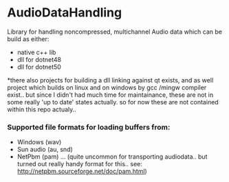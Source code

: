 # AudioDataHandling
Library for handling noncompressed, multichannel Audio data which can be build as either:

- native c++ lib
- dll for dotnet48
- dll for dotnet50

*there also projects for building a dll linking against qt exists, and as well project which builds on linux and on windows by gcc /mingw compiler exist.. but since I didn't had much time for maintainance, these are not in some really 'up to date' states actually. so for now these are not contained within this repo actualy..  

### Supported file formats for loading buffers from:

- Windows (wav)
- Sun audio (au, snd)
- NetPbm (pam) ... (quite uncommon for transporting audiodata.. but turned out really handy format for this.. see: http://netpbm.sourceforge.net/doc/pam.html)
 

    

